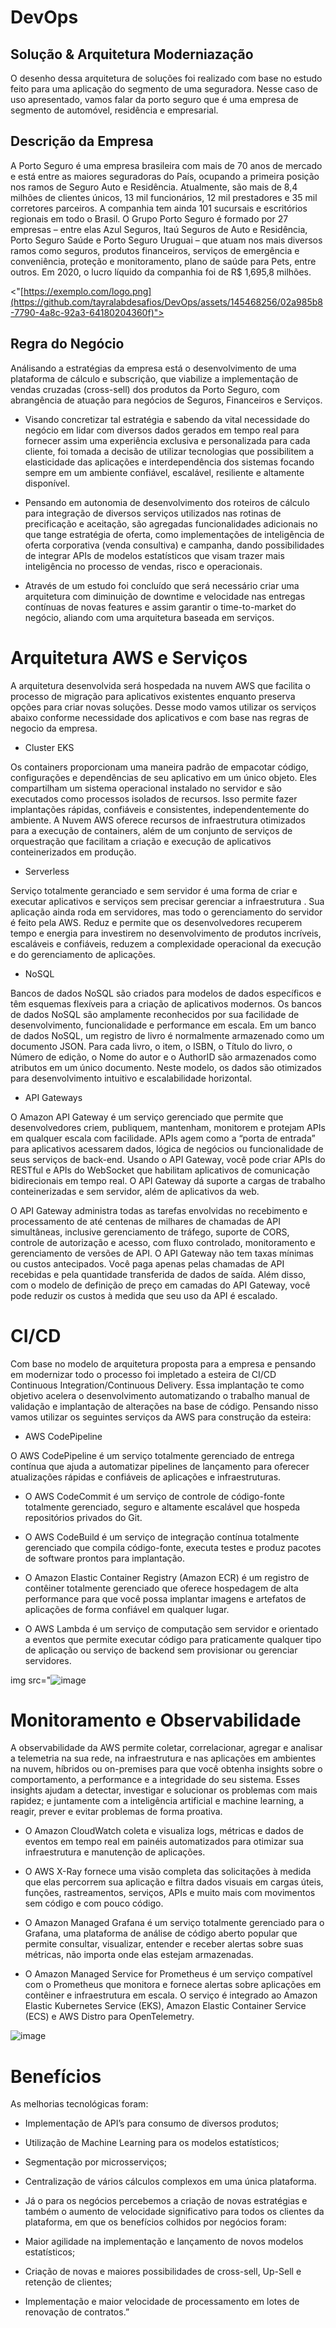 # DevOps

## Solução & Arquitetura Moderniazação 

O desenho dessa arquitetura de soluções foi realizado com base no estudo feito para uma aplicação do segmento de uma seguradora.
Nesse caso de uso apresentado, vamos falar da porto seguro que é uma empresa de segmento de automóvel, residência e empresarial.

## Descrição da Empresa

A Porto Seguro é uma empresa brasileira com mais de 70 anos de mercado e está entre as maiores seguradoras do País, ocupando a primeira posição nos ramos de Seguro Auto e Residência. Atualmente, são mais de 8,4 milhões de clientes únicos, 13 mil funcionários, 12 mil prestadores e 35 mil corretores parceiros. A companhia tem ainda 101 sucursais e escritórios regionais em todo o Brasil. O Grupo Porto Seguro é formado por 27 empresas – entre elas Azul Seguros, Itaú Seguros de Auto e Residência, Porto Seguro Saúde e Porto Seguro Uruguai – que atuam nos mais diversos ramos como seguros, produtos financeiros, serviços de emergência e conveniência, proteção e monitoramento, plano de saúde para Pets, entre outros. Em 2020, o lucro líquido da companhia foi de R$ 1,695,8 milhões.

<"[https://exemplo.com/logo.png](https://github.com/tayralabdesafios/DevOps/assets/145468256/02a985b8-7790-4a8c-92a3-64180204360f)">

## Regra do Negócio

Análisando a estratégias da empresa está o desenvolvimento de uma plataforma de cálculo e subscrição, que viabilize a implementação de vendas cruzadas (cross-sell) dos produtos da Porto Seguro, com abrangência de atuação para negócios de Seguros, Financeiros e Serviços.

- Visando concretizar tal estratégia e sabendo da vital necessidade do negócio em lidar com diversos dados gerados em tempo real para fornecer assim uma experiência exclusiva e personalizada para cada cliente, foi tomada a decisão de utilizar tecnologias que possibilitem a elasticidade das aplicações e interdependência dos sistemas focando sempre em um ambiente confiável, escalável, resiliente e altamente disponível.

- Pensando em autonomia de desenvolvimento dos roteiros de cálculo para integração de diversos serviços utilizados nas rotinas de precificação e aceitação, são agregadas funcionalidades adicionais no que tange estratégia de oferta, como implementações de inteligência de oferta corporativa (venda consultiva) e campanha, dando possibilidades de integrar APIs de modelos estatísticos que visam trazer mais inteligência no processo de vendas, risco e operacionais.

- Através de um estudo foi concluído que será necessário criar uma arquitetura com  diminuição de downtime e velocidade nas entregas contínuas de novas features e assim garantir o time-to-market do negócio, aliando com uma arquitetura baseada em serviços.

# Arquitetura AWS e Serviços

A arquitetura desenvolvida será hospedada na nuvem AWS que facilita o processo de migração para aplicativos existentes enquanto preserva opções para criar novas soluções.
Desse modo vamos utilizar os serviços abaixo conforme necessidade dos aplicativos e com base nas regras de negocio da empresa.

- Cluster EKS
  
Os containers proporcionam uma maneira padrão de empacotar código, configurações e dependências de seu aplicativo em um único objeto. Eles compartilham um sistema operacional instalado no servidor e são executados como processos isolados de recursos. Isso permite fazer implantações rápidas, confiáveis e consistentes, independentemente do ambiente. A Nuvem AWS oferece recursos de infraestrutura otimizados para a execução de containers, além de um conjunto de serviços de orquestração que facilitam a criação e execução de aplicativos conteinerizados em produção.

-  Serverless
  
Serviço totalmente geranciado e  sem servidor é uma forma de criar e executar aplicativos e serviços sem precisar gerenciar a infraestrutura . Sua aplicação ainda roda em servidores, mas todo o gerenciamento do servidor é feito pela AWS. Reduz e permite que os desenvolvedores recuperem tempo e energia para investirem no desenvolvimento de produtos incríveis, escaláveis e confiáveis, reduzem a complexidade operacional da execução e do gerenciamento de aplicações.
  
-  NoSQL

Bancos de dados NoSQL são criados para modelos de dados específicos e têm esquemas flexíveis para a criação de aplicativos modernos. Os bancos de dados NoSQL são amplamente reconhecidos por sua facilidade de desenvolvimento, funcionalidade e performance em escala. Em um banco de dados NoSQL, um registro de livro é normalmente armazenado como um documento JSON. Para cada livro, o item, o ISBN, o Título do livro, o Número de edição, o Nome do autor e o AuthorID são armazenados como atributos em um único documento. Neste modelo, os dados são otimizados para desenvolvimento intuitivo e escalabilidade horizontal.
  
-  API Gateways
  
O Amazon API Gateway é um serviço gerenciado que permite que desenvolvedores criem, publiquem, mantenham, monitorem e protejam APIs em qualquer escala com facilidade. APIs agem como a “porta de entrada” para aplicativos acessarem dados, lógica de negócios ou funcionalidade de seus serviços de back-end. Usando o API Gateway, você pode criar APIs do RESTful e APIs do WebSocket que habilitam aplicativos de comunicação bidirecionais em tempo real. O API Gateway dá suporte a cargas de trabalho conteinerizadas e sem servidor, além de aplicativos da web.

O API Gateway administra todas as tarefas envolvidas no recebimento e processamento de até centenas de milhares de chamadas de API simultâneas, inclusive gerenciamento de tráfego, suporte de CORS, controle de autorização e acesso, com fluxo controlado, monitoramento e gerenciamento de versões de API. O API Gateway não tem taxas mínimas ou custos antecipados. Você paga apenas pelas chamadas de API recebidas e pela quantidade transferida de dados de saída. Além disso, com o modelo de definição de preço em camadas do API Gateway, você pode reduzir os custos à medida que seu uso da API é escalado.

# CI/CD
Com base no modelo de arquitetura proposta para a empresa e pensando em modernizar todo o processo foi impletado a esteira de CI/CD Continuous Integration/Continuous Delivery. Essa implantação te como objetivo acelera o desenvolvimento automatizando o trabalho manual de validação e implantação de alterações na base de código. Pensando nisso vamos utilizar os seguintes serviços da AWS para construção da esteira:


- AWS CodePipeline
  
O AWS CodePipeline é um serviço totalmente gerenciado de entrega contínua que ajuda a automatizar pipelines de lançamento para oferecer atualizações rápidas e confiáveis de aplicações e infraestruturas.

- O AWS CodeCommit é um serviço de controle de código-fonte totalmente gerenciado, seguro e altamente escalável que hospeda repositórios privados do Git.


- O AWS CodeBuild é um serviço de integração contínua totalmente gerenciado que compila código-fonte, executa testes e produz pacotes de software prontos para implantação.


- O Amazon Elastic Container Registry (Amazon ECR) é um registro de contêiner totalmente gerenciado que oferece hospedagem de alta performance para que você possa implantar imagens e artefatos de aplicações de forma confiável em qualquer lugar.
  
- O AWS Lambda é um serviço de computação sem servidor e orientado a eventos que permite executar código para praticamente qualquer tipo de aplicação ou serviço de backend sem provisionar ou gerenciar servidores.


img src="![image](https://github.com/tayralabdesafios/DevOps/assets/145468256/73958709-e560-4174-9262-7beb3d7bd7cd)


# Monitoramento e Observabilidade

A observabilidade da AWS permite coletar, correlacionar, agregar e analisar a telemetria na sua rede, na infraestrutura e nas aplicações em ambientes na nuvem, híbridos ou on-premises para que você obtenha insights sobre o comportamento, a performance e a integridade do seu sistema. Esses insights ajudam a detectar, investigar e solucionar os problemas com mais rapidez; e juntamente com a inteligência artificial e machine learning, a reagir, prever e evitar problemas de forma proativa.
- O Amazon CloudWatch coleta e visualiza logs, métricas e dados de eventos em tempo real em painéis automatizados para otimizar sua infraestrutura e manutenção de aplicações.
  
- O AWS X-Ray fornece uma visão completa das solicitações à medida que elas percorrem sua aplicação e filtra dados visuais em cargas úteis, funções, rastreamentos, serviços, APIs e muito mais com movimentos sem código e com pouco código.
  
- O Amazon Managed Grafana é um serviço totalmente gerenciado para o Grafana, uma plataforma de análise de código aberto popular que permite consultar, visualizar, entender e receber alertas sobre suas métricas, não importa onde elas estejam armazenadas.

- O Amazon Managed Service for Prometheus é um serviço compatível com o Prometheus que monitora e fornece alertas sobre aplicações em contêiner e infraestrutura em escala. O serviço é integrado ao Amazon Elastic Kubernetes Service (EKS), Amazon Elastic Container Service (ECS) e AWS Distro para OpenTelemetry.

![image](https://github.com/tayralabdesafios/DevOps/assets/145468256/47d6cad7-5722-429f-842d-35671c0df9b4)
  

# Benefícios

 As melhorias tecnológicas foram:

- Implementação de API’s para consumo de diversos produtos;
- Utilização de Machine Learning para os modelos estatísticos;
- Segmentação por microsserviços;
- Centralização de vários cálculos complexos em uma única plataforma.
- Já o para os negócios percebemos a criação de novas estratégias e também o aumento de velocidade significativo para todos os clientes da plataforma, em que os benefícios colhidos por negócios foram:

- Maior agilidade na implementação e lançamento de novos modelos estatísticos;
- Criação de novas e maiores possibilidades de cross-sell, Up-Sell e retenção de clientes;
- Implementação e maior velocidade de processamento em lotes de renovação de contratos.”
